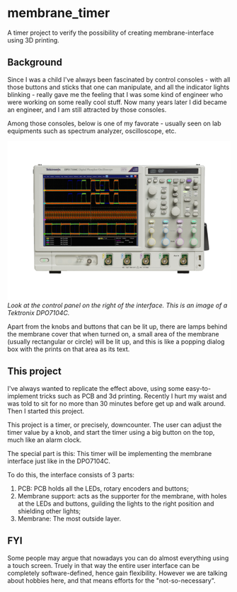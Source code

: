 # membrane_timer
A timer project to verify the possibility of creating membrane-interface using 3D printing.

## Background

Since I was a child I've always been fascinated by control consoles - with all those buttons and sticks that one can manipulate, and all the indicator lights blinking - really gave me the feeling that I was some kind of engineer who were working on some really cool stuff. Now many years later I did became an engineer, and I am still attracted by those consoles.

Among those consoles, below is one of my favorate - usually seen on lab equipments such as spectrum analyzer, oscilloscope, etc.

![](resource/Tek-dpo7104c-360_001.png)
*Look at the control panel on the right of the interface. This is an image of a Tektronix DPO7104C.*

Apart from the knobs and buttons that can be lit up, there are lamps behind the membrane cover that when turned on, a small area of the membrane (usually rectangular or circle) will be lit up, and this is like a popping dialog box with the prints on that area as its text.

## This project

I've always wanted to replicate the effect above, using some easy-to-implement tricks such as PCB and 3d printing. Recently I hurt my waist and was told to sit for no more than 30 minutes before get up and walk around. Then I started this project.

This project is a timer, or precisely, downcounter. The user can adjust the timer value by a knob, and start the timer using a big button on the top, much like an alarm clock.

The special part is this: This timer will be implementing the membrane interface just like in the DPO7104C.

To do this, the interface consists of 3 parts:

1. PCB: PCB holds all the LEDs, rotary encoders and buttons;
2. Membrane support: acts as the supporter for the membrane, with holes at the LEDs and buttons, guilding the lights to the right position and shielding other lights;
3. Membrane: The most outside layer.

## FYI

Some people may argue that nowadays you can do almost everything using a touch screen. Truely in that way the entire user interface can be completely software-defined, hence gain flexibility. However we are talking about hobbies here, and that means efforts for the "not-so-necessary".
